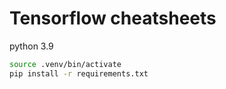 # Tensorflow cheatsheets

python 3.9

```sh
source .venv/bin/activate
pip install -r requirements.txt
```
